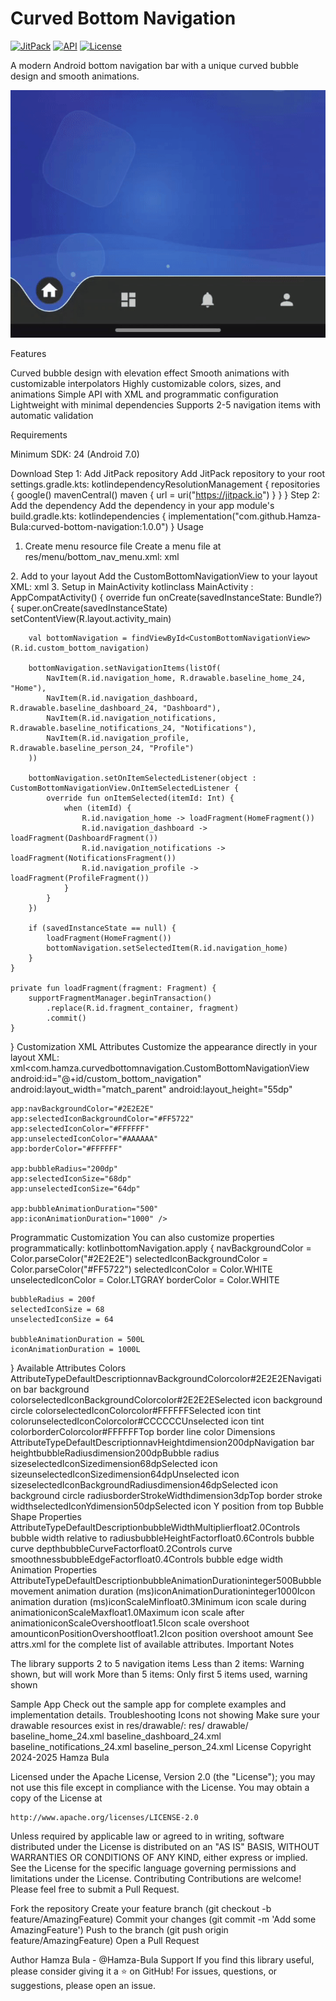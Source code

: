 # Curved Bottom Navigation

[![JitPack](https://jitpack.io/v/Hamza-Bula/curved-bottom-navigation.svg)](https://jitpack.io/#Hamza-Bula/curved-bottom-navigation)
[![API](https://img.shields.io/badge/API-24%2B-brightgreen.svg?style=flat)](https://android-arsenal.com/api?level=24)
[![License](https://img.shields.io/badge/License-Apache%202.0-blue.svg)](LICENSE)

A modern Android bottom navigation bar with a unique curved bubble design and smooth animations.

![Demo](art/demo.gif)


Features

Curved bubble design with elevation effect
Smooth animations with customizable interpolators
Highly customizable colors, sizes, and animations
Simple API with XML and programmatic configuration
Lightweight with minimal dependencies
Supports 2-5 navigation items with automatic validation

Requirements

Minimum SDK: 24 (Android 7.0)

Download
Step 1: Add JitPack repository
Add JitPack repository to your root settings.gradle.kts:
kotlindependencyResolutionManagement {
    repositories {
        google()
        mavenCentral()
        maven { url = uri("https://jitpack.io") }
    }
}
Step 2: Add the dependency
Add the dependency in your app module's build.gradle.kts:
kotlindependencies {
    implementation("com.github.Hamza-Bula:curved-bottom-navigation:1.0.0")
}
Usage
1. Create menu resource file
Create a menu file at res/menu/bottom_nav_menu.xml:
xml<?xml version="1.0" encoding="utf-8"?>
<menu xmlns:android="http://schemas.android.com/apk/res/android">
    <item
        android:id="@+id/navigation_home"
        android:icon="@drawable/baseline_home_24"
        android:title="Home" />
    <item
        android:id="@+id/navigation_dashboard"
        android:icon="@drawable/baseline_dashboard_24"
        android:title="Dashboard" />
    <item
        android:id="@+id/navigation_notifications"
        android:icon="@drawable/baseline_notifications_24"
        android:title="Notifications" />
    <item
        android:id="@+id/navigation_profile"
        android:icon="@drawable/baseline_person_24"
        android:title="Profile" />
</menu>
2. Add to your layout
Add the CustomBottomNavigationView to your layout XML:
xml<com.hamza.curvedbottomnavigation.CustomBottomNavigationView
    android:id="@+id/custom_bottom_navigation"
    android:layout_width="match_parent"
    android:layout_height="55dp"
    app:layout_constraintBottom_toBottomOf="parent" />
3. Setup in MainActivity
kotlinclass MainActivity : AppCompatActivity() {
    override fun onCreate(savedInstanceState: Bundle?) {
        super.onCreate(savedInstanceState)
        setContentView(R.layout.activity_main)

        val bottomNavigation = findViewById<CustomBottomNavigationView>(R.id.custom_bottom_navigation)

        bottomNavigation.setNavigationItems(listOf(
            NavItem(R.id.navigation_home, R.drawable.baseline_home_24, "Home"),
            NavItem(R.id.navigation_dashboard, R.drawable.baseline_dashboard_24, "Dashboard"),
            NavItem(R.id.navigation_notifications, R.drawable.baseline_notifications_24, "Notifications"),
            NavItem(R.id.navigation_profile, R.drawable.baseline_person_24, "Profile")
        ))

        bottomNavigation.setOnItemSelectedListener(object : CustomBottomNavigationView.OnItemSelectedListener {
            override fun onItemSelected(itemId: Int) {
                when (itemId) {
                    R.id.navigation_home -> loadFragment(HomeFragment())
                    R.id.navigation_dashboard -> loadFragment(DashboardFragment())
                    R.id.navigation_notifications -> loadFragment(NotificationsFragment())
                    R.id.navigation_profile -> loadFragment(ProfileFragment())
                }
            }
        })

        if (savedInstanceState == null) {
            loadFragment(HomeFragment())
            bottomNavigation.setSelectedItem(R.id.navigation_home)
        }
    }

    private fun loadFragment(fragment: Fragment) {
        supportFragmentManager.beginTransaction()
            .replace(R.id.fragment_container, fragment)
            .commit()
    }
}
Customization
XML Attributes
Customize the appearance directly in your layout XML:
xml<com.hamza.curvedbottomnavigation.CustomBottomNavigationView
    android:id="@+id/custom_bottom_navigation"
    android:layout_width="match_parent"
    android:layout_height="55dp"
    
    app:navBackgroundColor="#2E2E2E"
    app:selectedIconBackgroundColor="#FF5722"
    app:selectedIconColor="#FFFFFF"
    app:unselectedIconColor="#AAAAAA"
    app:borderColor="#FFFFFF"
    
    app:bubbleRadius="200dp"
    app:selectedIconSize="68dp"
    app:unselectedIconSize="64dp"
    
    app:bubbleAnimationDuration="500"
    app:iconAnimationDuration="1000" />
Programmatic Customization
You can also customize properties programmatically:
kotlinbottomNavigation.apply {
    navBackgroundColor = Color.parseColor("#2E2E2E")
    selectedIconBackgroundColor = Color.parseColor("#FF5722")
    selectedIconColor = Color.WHITE
    unselectedIconColor = Color.LTGRAY
    borderColor = Color.WHITE
    
    bubbleRadius = 200f
    selectedIconSize = 68
    unselectedIconSize = 64
    
    bubbleAnimationDuration = 500L
    iconAnimationDuration = 1000L
}
Available Attributes
Colors
AttributeTypeDefaultDescriptionnavBackgroundColorcolor#2E2E2ENavigation bar background colorselectedIconBackgroundColorcolor#2E2E2ESelected icon background circle colorselectedIconColorcolor#FFFFFFSelected icon tint colorunselectedIconColorcolor#CCCCCCUnselected icon tint colorborderColorcolor#FFFFFFTop border line color
Dimensions
AttributeTypeDefaultDescriptionnavHeightdimension200dpNavigation bar heightbubbleRadiusdimension200dpBubble radius sizeselectedIconSizedimension68dpSelected icon sizeunselectedIconSizedimension64dpUnselected icon sizeselectedIconBackgroundRadiusdimension46dpSelected icon background circle radiusborderStrokeWidthdimension3dpTop border stroke widthselectedIconYdimension50dpSelected icon Y position from top
Bubble Shape Properties
AttributeTypeDefaultDescriptionbubbleWidthMultiplierfloat2.0Controls bubble width relative to radiusbubbleHeightFactorfloat0.6Controls bubble curve depthbubbleCurveFactorfloat0.2Controls curve smoothnessbubbleEdgeFactorfloat0.4Controls bubble edge width
Animation Properties
AttributeTypeDefaultDescriptionbubbleAnimationDurationinteger500Bubble movement animation duration (ms)iconAnimationDurationinteger1000Icon animation duration (ms)iconScaleMinfloat0.3Minimum icon scale during animationiconScaleMaxfloat1.0Maximum icon scale after animationiconScaleOvershootfloat1.5Icon scale overshoot amounticonPositionOvershootfloat1.2Icon position overshoot amount
See attrs.xml for the complete list of available attributes.
Important Notes

The library supports 2 to 5 navigation items
Less than 2 items: Warning shown, but will work
More than 5 items: Only first 5 items used, warning shown

Sample App
Check out the sample app for complete examples and implementation details.
Troubleshooting
Icons not showing
Make sure your drawable resources exist in res/drawable/:
res/
  drawable/
    baseline_home_24.xml
    baseline_dashboard_24.xml
    baseline_notifications_24.xml
    baseline_person_24.xml
License
Copyright 2024-2025 Hamza Bula

Licensed under the Apache License, Version 2.0 (the "License");
you may not use this file except in compliance with the License.
You may obtain a copy of the License at

    http://www.apache.org/licenses/LICENSE-2.0

Unless required by applicable law or agreed to in writing, software
distributed under the License is distributed on an "AS IS" BASIS,
WITHOUT WARRANTIES OR CONDITIONS OF ANY KIND, either express or implied.
See the License for the specific language governing permissions and
limitations under the License.
Contributing
Contributions are welcome! Please feel free to submit a Pull Request.

Fork the repository
Create your feature branch (git checkout -b feature/AmazingFeature)
Commit your changes (git commit -m 'Add some AmazingFeature')
Push to the branch (git push origin feature/AmazingFeature)
Open a Pull Request

Author
Hamza Bula - @Hamza-Bula
Support
If you find this library useful, please consider giving it a ⭐ on GitHub!
For issues, questions, or suggestions, please open an issue.
